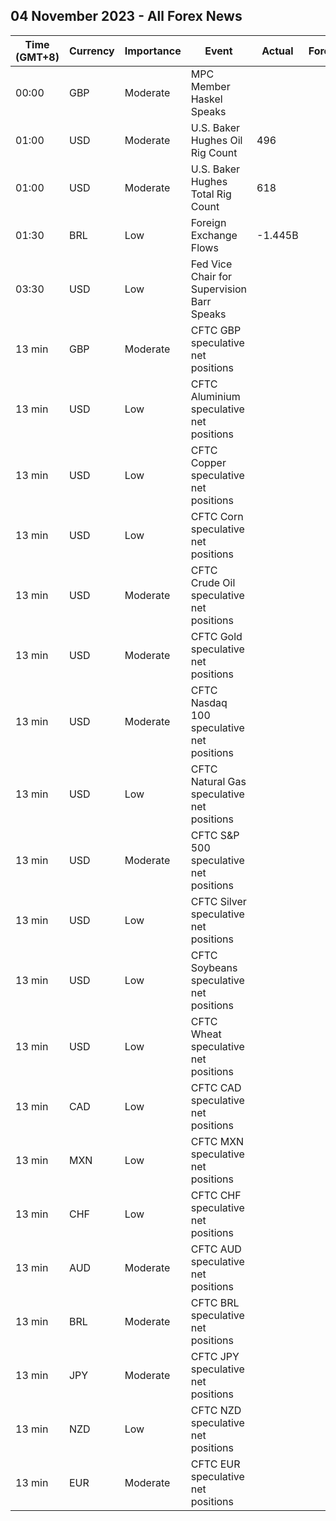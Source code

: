 ## 04 November 2023 - All Forex News

| Time (GMT+8) | Currency | Importance | Event | Actual | Forecast | Previous |
|------|----------|------------|-------|--------|----------|----------|
| 00:00 | GBP | Moderate | MPC Member Haskel Speaks |  |  |  |
| 01:00 | USD | Moderate | U.S. Baker Hughes Oil Rig Count | 496 |  | 504 |
| 01:00 | USD | Moderate | U.S. Baker Hughes Total Rig Count | 618 |  | 625 |
| 01:30 | BRL | Low | Foreign Exchange Flows | -1.445B |  | -0.703B |
| 03:30 | USD | Low | Fed Vice Chair for Supervision Barr Speaks |  |  |  |
| 13 min | GBP | Moderate | CFTC GBP speculative net positions |  |  | -18.6K |
| 13 min | USD | Low | CFTC Aluminium speculative net positions |  |  | 7.1K |
| 13 min | USD | Low | CFTC Copper speculative net positions |  |  | -20.8K |
| 13 min | USD | Low | CFTC Corn speculative net positions |  |  | -48.3K |
| 13 min | USD | Moderate | CFTC Crude Oil speculative net positions |  |  | 300.8K |
| 13 min | USD | Moderate | CFTC Gold speculative net positions |  |  | 149.4K |
| 13 min | USD | Moderate | CFTC Nasdaq 100 speculative net positions |  |  | 2.7K |
| 13 min | USD | Low | CFTC Natural Gas speculative net positions |  |  | -70.3K |
| 13 min | USD | Moderate | CFTC S&P 500 speculative net positions |  |  | 10.2K |
| 13 min | USD | Low | CFTC Silver speculative net positions |  |  | 24.3K |
| 13 min | USD | Low | CFTC Soybeans speculative net positions |  |  | 36.5K |
| 13 min | USD | Low | CFTC Wheat speculative net positions |  |  | -59.9K |
| 13 min | CAD | Low | CFTC CAD speculative net positions |  |  | -48.6K |
| 13 min | MXN | Low | CFTC MXN speculative net positions |  |  | 37.9K |
| 13 min | CHF | Low | CFTC CHF speculative net positions |  |  | -15.1K |
| 13 min | AUD | Moderate | CFTC AUD speculative net positions |  |  | -83.1K |
| 13 min | BRL | Moderate | CFTC BRL speculative net positions |  |  | 5.2K |
| 13 min | JPY | Moderate | CFTC JPY speculative net positions |  |  | -99.6K |
| 13 min | NZD | Low | CFTC NZD speculative net positions |  |  | -12.9K |
| 13 min | EUR | Moderate | CFTC EUR speculative net positions |  |  | 85.3K |

